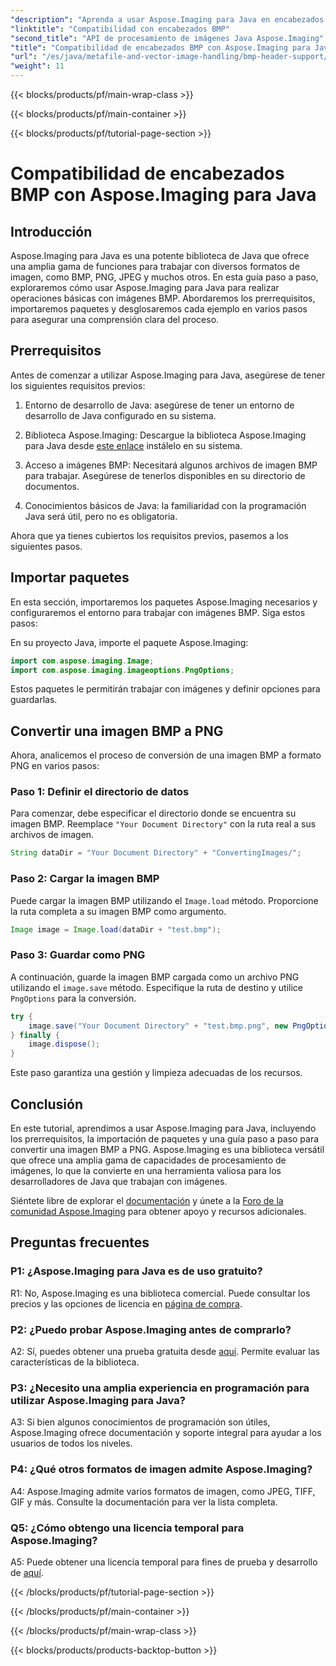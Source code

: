 ```yaml
---
"description": "Aprenda a usar Aspose.Imaging para Java en encabezados BMP fácilmente. Importe paquetes, cargue imágenes y guárdelas en diferentes formatos paso a paso."
"linktitle": "Compatibilidad con encabezados BMP"
"second_title": "API de procesamiento de imágenes Java Aspose.Imaging"
"title": "Compatibilidad de encabezados BMP con Aspose.Imaging para Java"
"url": "/es/java/metafile-and-vector-image-handling/bmp-header-support/"
"weight": 11
---
```


{{< blocks/products/pf/main-wrap-class >}}

{{< blocks/products/pf/main-container >}}

{{< blocks/products/pf/tutorial-page-section >}}

# Compatibilidad de encabezados BMP con Aspose.Imaging para Java

## Introducción

Aspose.Imaging para Java es una potente biblioteca de Java que ofrece una amplia gama de funciones para trabajar con diversos formatos de imagen, como BMP, PNG, JPEG y muchos otros. En esta guía paso a paso, exploraremos cómo usar Aspose.Imaging para Java para realizar operaciones básicas con imágenes BMP. Abordaremos los prerrequisitos, importaremos paquetes y desglosaremos cada ejemplo en varios pasos para asegurar una comprensión clara del proceso.

## Prerrequisitos

Antes de comenzar a utilizar Aspose.Imaging para Java, asegúrese de tener los siguientes requisitos previos:

1. Entorno de desarrollo de Java: asegúrese de tener un entorno de desarrollo de Java configurado en su sistema.

2. Biblioteca Aspose.Imaging: Descargue la biblioteca Aspose.Imaging para Java desde [este enlace](https://releases.aspose.com/imaging/java/) instálelo en su sistema.

3. Acceso a imágenes BMP: Necesitará algunos archivos de imagen BMP para trabajar. Asegúrese de tenerlos disponibles en su directorio de documentos.

4. Conocimientos básicos de Java: la familiaridad con la programación Java será útil, pero no es obligatoria.

Ahora que ya tienes cubiertos los requisitos previos, pasemos a los siguientes pasos.

## Importar paquetes

En esta sección, importaremos los paquetes Aspose.Imaging necesarios y configuraremos el entorno para trabajar con imágenes BMP. Siga estos pasos:

En su proyecto Java, importe el paquete Aspose.Imaging:

```java
import com.aspose.imaging.Image;
import com.aspose.imaging.imageoptions.PngOptions;
```

Estos paquetes le permitirán trabajar con imágenes y definir opciones para guardarlas.

## Convertir una imagen BMP a PNG

Ahora, analicemos el proceso de conversión de una imagen BMP a formato PNG en varios pasos:

### Paso 1: Definir el directorio de datos

Para comenzar, debe especificar el directorio donde se encuentra su imagen BMP. Reemplace `"Your Document Directory"` con la ruta real a sus archivos de imagen.

```java
String dataDir = "Your Document Directory" + "ConvertingImages/";
```

### Paso 2: Cargar la imagen BMP

Puede cargar la imagen BMP utilizando el `Image.load` método. Proporcione la ruta completa a su imagen BMP como argumento.

```java
Image image = Image.load(dataDir + "test.bmp");
```

### Paso 3: Guardar como PNG

A continuación, guarde la imagen BMP cargada como un archivo PNG utilizando el `image.save` método. Especifique la ruta de destino y utilice `PngOptions` para la conversión.

```java
try {
    image.save("Your Document Directory" + "test.bmp.png", new PngOptions());
} finally {
    image.dispose();
}
```

Este paso garantiza una gestión y limpieza adecuadas de los recursos.

## Conclusión

En este tutorial, aprendimos a usar Aspose.Imaging para Java, incluyendo los prerrequisitos, la importación de paquetes y una guía paso a paso para convertir una imagen BMP a PNG. Aspose.Imaging es una biblioteca versátil que ofrece una amplia gama de capacidades de procesamiento de imágenes, lo que la convierte en una herramienta valiosa para los desarrolladores de Java que trabajan con imágenes.

Siéntete libre de explorar el [documentación](https://reference.aspose.com/imaging/java/) y únete a la [Foro de la comunidad Aspose.Imaging](https://forum.aspose.com/) para obtener apoyo y recursos adicionales.

## Preguntas frecuentes

### P1: ¿Aspose.Imaging para Java es de uso gratuito?

R1: No, Aspose.Imaging es una biblioteca comercial. Puede consultar los precios y las opciones de licencia en [página de compra](https://purchase.aspose.com/buy).

### P2: ¿Puedo probar Aspose.Imaging antes de comprarlo?

A2: Sí, puedes obtener una prueba gratuita desde [aquí](https://releases.aspose.com/). Permite evaluar las características de la biblioteca.

### P3: ¿Necesito una amplia experiencia en programación para utilizar Aspose.Imaging para Java?

A3: Si bien algunos conocimientos de programación son útiles, Aspose.Imaging ofrece documentación y soporte integral para ayudar a los usuarios de todos los niveles.

### P4: ¿Qué otros formatos de imagen admite Aspose.Imaging?

A4: Aspose.Imaging admite varios formatos de imagen, como JPEG, TIFF, GIF y más. Consulte la documentación para ver la lista completa.

### Q5: ¿Cómo obtengo una licencia temporal para Aspose.Imaging?

A5: Puede obtener una licencia temporal para fines de prueba y desarrollo de [aquí](https://purchase.aspose.com/temporary-license/).

{{< /blocks/products/pf/tutorial-page-section >}}

{{< /blocks/products/pf/main-container >}}

{{< /blocks/products/pf/main-wrap-class >}}

{{< blocks/products/products-backtop-button >}}